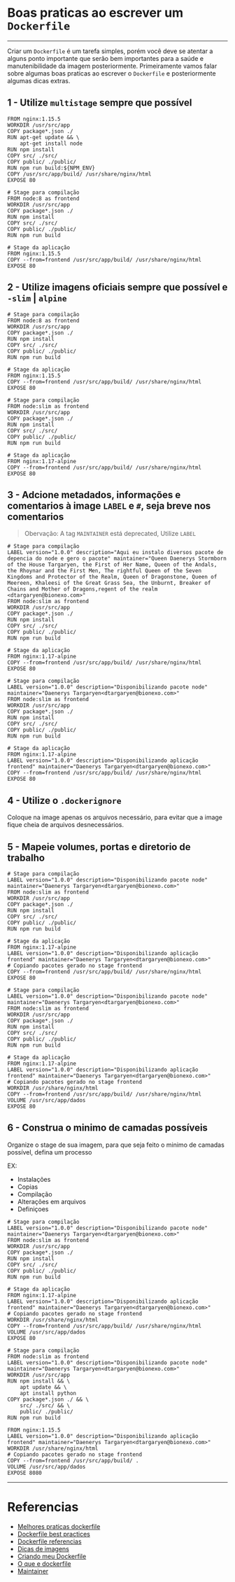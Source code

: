 # Boas praticas ao escrever um `Dockerfile`
---

Criar um `Dockerfile` é um tarefa simples, porém você deve se atentar a alguns ponto importante que serão bem importantes para a saúde e manutenibilidade da imagem posteriormente. Primeiramente vamos falar sobre algumas boas praticas ao escrever o `Dockerfile` e posteriormente algumas dicas extras.


## 1 - Utilize `multistage` sempre que possível

```
FROM nginx:1.15.5
WORKDIR /usr/src/app
COPY package*.json ./
RUN apt-get update && \
    apt-get install node
RUN npm install
COPY src/ ./src/
COPY public/ ./public/
RUN npm run build:${NPM_ENV}
COPY /usr/src/app/build/ /usr/share/nginx/html
EXPOSE 80
```


```
# Stage para compilação
FROM node:8 as frontend
WORKDIR /usr/src/app
COPY package*.json ./
RUN npm install
COPY src/ ./src/
COPY public/ ./public/
RUN npm run build

# Stage da aplicação
FROM nginx:1.15.5
COPY --from=frontend /usr/src/app/build/ /usr/share/nginx/html
EXPOSE 80
```

## 2 - Utilize imagens oficiais sempre que possível e `-slim` | `alpine`

```
# Stage para compilação
FROM node:8 as frontend
WORKDIR /usr/src/app
COPY package*.json ./
RUN npm install
COPY src/ ./src/
COPY public/ ./public/
RUN npm run build

# Stage da aplicação
FROM nginx:1.15.5
COPY --from=frontend /usr/src/app/build/ /usr/share/nginx/html
EXPOSE 80
```

```
# Stage para compilação
FROM node:slim as frontend
WORKDIR /usr/src/app
COPY package*.json ./
RUN npm install
COPY src/ ./src/
COPY public/ ./public/
RUN npm run build

# Stage da aplicação
FROM nginx:1.17-alpine
COPY --from=frontend /usr/src/app/build/ /usr/share/nginx/html
EXPOSE 80
```

## 3 - Adcione metadados, informações e comentarios à image `LABEL` e `#`, seja breve nos comentarios

> Obervação: A tag `MAINTAINER` está deprecated, Utilize `LABEL`

```
# Stage para compilação
LABEL version="1.0.0" description="Aqui eu instalo diversos pacote de depencia do node e gero o pacote" maintainer="Queen Daenerys Stormborn of the House Targaryen, the First of Her Name, Queen of the Andals, the Rhoynar and the First Men, The rightful Queen of the Seven Kingdoms and Protector of the Realm, Queen of Dragonstone, Queen of Meereen, Khaleesi of the Great Grass Sea, the Unburnt, Breaker of Chains and Mother of Dragons,regent of the realm <dtargaryen@bionexo.com>"
FROM node:slim as frontend
WORKDIR /usr/src/app
COPY package*.json ./
RUN npm install
COPY src/ ./src/
COPY public/ ./public/
RUN npm run build

# Stage da aplicação
FROM nginx:1.17-alpine
COPY --from=frontend /usr/src/app/build/ /usr/share/nginx/html
EXPOSE 80
```

```
# Stage para compilação
LABEL version="1.0.0" description="Disponibilizando pacote node" maintainer="Daenerys Targaryen<dtargaryen@bionexo.com>"
FROM node:slim as frontend
WORKDIR /usr/src/app
COPY package*.json ./
RUN npm install
COPY src/ ./src/
COPY public/ ./public/
RUN npm run build

# Stage da aplicação
FROM nginx:1.17-alpine
LABEL version="1.0.0" description="Disponibilizando aplicação frontend" maintainer="Daenerys Targaryen<dtargaryen@bionexo.com>"
COPY --from=frontend /usr/src/app/build/ /usr/share/nginx/html
EXPOSE 80
```

## 4 - Utilize o `.dockerignore`

Coloque na image apenas os arquivos necessário, para evitar que a image fique cheia de arquivos desnecessários.

## 5 - Mapeie volumes, portas e diretorio de trabalho


```
# Stage para compilação
LABEL version="1.0.0" description="Disponibilizando pacote node" maintainer="Daenerys Targaryen<dtargaryen@bionexo.com>"
FROM node:slim as frontend
WORKDIR /usr/src/app
COPY package*.json ./
RUN npm install
COPY src/ ./src/
COPY public/ ./public/
RUN npm run build

# Stage da aplicação
FROM nginx:1.17-alpine
LABEL version="1.0.0" description="Disponibilizando aplicação frontend" maintainer="Daenerys Targaryen<dtargaryen@bionexo.com>"
# Copiando pacotes gerado no stage frontend
COPY --from=frontend /usr/src/app/build/ /usr/share/nginx/html
EXPOSE 80
```

```
# Stage para compilação
LABEL version="1.0.0" description="Disponibilizando pacote node" maintainer="Daenerys Targaryen<dtargaryen@bionexo.com>"
FROM node:slim as frontend
WORKDIR /usr/src/app
COPY package*.json ./
RUN npm install
COPY src/ ./src/
COPY public/ ./public/
RUN npm run build

# Stage da aplicação
FROM nginx:1.17-alpine
LABEL version="1.0.0" description="Disponibilizando aplicação frontend" maintainer="Daenerys Targaryen<dtargaryen@bionexo.com>"
# Copiando pacotes gerado no stage frontend
WORKDIR /usr/share/nginx/html
COPY --from=frontend /usr/src/app/build/ /usr/share/nginx/html
VOLUME /usr/src/app/dados
EXPOSE 80
```

## 6 - Construa o minimo de camadas possíveis

Organize o stage de sua imagem, para que seja feito o minimo de camadas possível, defina um processo

EX:

- Instalações
- Copias
- Compilação
- Alterações em arquivos
- Definiçoes

```
# Stage para compilação
LABEL version="1.0.0" description="Disponibilizando pacote node" maintainer="Daenerys Targaryen<dtargaryen@bionexo.com>"
FROM node:slim as frontend
WORKDIR /usr/src/app
COPY package*.json ./
RUN npm install
COPY src/ ./src/
COPY public/ ./public/
RUN npm run build

# Stage da aplicação
FROM nginx:1.17-alpine
LABEL version="1.0.0" description="Disponibilizando aplicação frontend" maintainer="Daenerys Targaryen<dtargaryen@bionexo.com>"
# Copiando pacotes gerado no stage frontend
WORKDIR /usr/share/nginx/html
COPY --from=frontend /usr/src/app/build/ /usr/share/nginx/html
VOLUME /usr/src/app/dados
EXPOSE 80
```

```
# Stage para compilação
FROM node:slim as frontend
LABEL version="1.0.0" description="Disponibilizando pacote node" maintainer="Daenerys Targaryen<dtargaryen@bionexo.com>"
WORKDIR /usr/src/app
RUN npm install && \
    apt update && \
    apt install python
COPY package*.json ./ && \
    src/ ./src/ && \
    public/ ./public/
RUN npm run build

FROM nginx:1.15.5
LABEL version="1.0.0" description="Disponibilizando aplicação frontend" maintainer="Daenerys Targaryen<dtargaryen@bionexo.com>"
WORKDIR /usr/share/nginx/html
# Copiando pacotes gerado no stage frontend
COPY --from=frontend /usr/src/app/build/ .
VOLUME /usr/src/app/dados
EXPOSE 8080
```

---
# Referencias

- [Melhores praticas dockerfile](https://www.mundodocker.com.br/melhores-praticas-dockerfile/)
- [Dockerfile best practices](https://docs.docker.com/develop/develop-images/dockerfile_best-practices/)
- [Dockerfile referencias](https://docs.docker.com/engine/reference/builder/)
- [Dicas de imagens](https://churrops.io/2017/09/08/docker-construindo-suas-imagens-com-dockerfile/)
- [Criando meu Dockerfile](https://blog.matheuscastiglioni.com.br/criando-minha-primeira-imagem-com-docker/)
- [O que e dockerfile](https://www.mundodocker.com.br/o-que-e-dockerfile/)
- [Maintainer](https://docs.docker.com/engine/reference/builder/#maintainer-deprecated)
